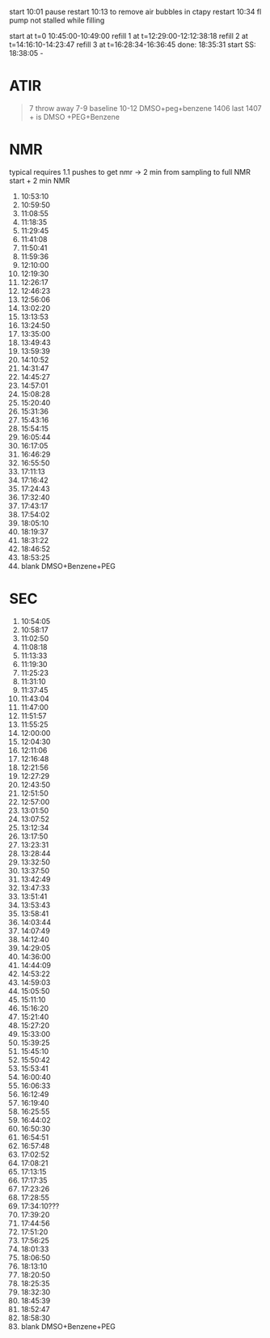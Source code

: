 
start 10:01
pause
restart 10:13 to remove air bubbles in ctapy
restart 10:34 fl pump not stalled while filling

start at t=0 10:45:00-10:49:00
refill 1 at t=12:29:00-12:12:38:18
refill 2 at t=14:16:10-14:23:47
refill 3 at t=16:28:34-16:36:45
done: 18:35:31
start SS: 18:38:05 -


# ATIR

>7 throw away
> 7-9 baseline
> 10-12 DMSO+peg+benzene
1406 last
> 1407 + is DMSO +PEG+Benzene 

# NMR

typical requires 1.1 pushes to get nmr
-> 2 min from sampling to full NMR start + 2 min NMR

1) 10:53:10
2) 10:59:50
3) 11:08:55
4) 11:18:35
5) 11:29:45
6) 11:41:08
7) 11:50:41
8) 11:59:36
9) 12:10:00
10) 12:19:30
11) 12:26:17
12) 12:46:23
13) 12:56:06
14) 13:02:20
15) 13:13:53
16) 13:24:50
17) 13:35:00
18) 13:49:43
19) 13:59:39
20) 14:10:52
21) 14:31:47
22) 14:45:27
23) 14:57:01
24) 15:08:28
25) 15:20:40
26) 15:31:36
27) 15:43:16
28) 15:54:15
29) 16:05:44
30) 16:17:05
31) 16:46:29
32) 16:55:50
33) 17:11:13
34) 17:16:42
35) 17:24:43
36) 17:32:40
37) 17:43:17
38) 17:54:02
39) 18:05:10
40) 18:19:37
41) 18:31:22
42) 18:46:52
43) 18:53:25
44) blank DMSO+Benzene+PEG



# SEC

1) 10:54:05
2) 10:58:17
3) 11:02:50
4) 11:08:18
5) 11:13:33
6) 11:19:30
7) 11:25:23
8) 11:31:10
9) 11:37:45
10) 11:43:04
11) 11:47:00
12) 11:51:57
13) 11:55:25
14) 12:00:00
15) 12:04:30
16) 12:11:06
17) 12:16:48
18) 12:21:56
19) 12:27:29
20) 12:43:50
21) 12:51:50
22) 12:57:00
23) 13:01:50
24) 13:07:52
25) 13:12:34
26) 13:17:50
27) 13:23:31
28) 13:28:44
29) 13:32:50
30) 13:37:50
31) 13:42:49
32) 13:47:33
33) 13:51:41
34) 13:53:43
35) 13:58:41
36) 14:03:44
37) 14:07:49
38) 14:12:40
39) 14:29:05
40) 14:36:00
41) 14:44:09
42) 14:53:22
43) 14:59:03
44) 15:05:50
45) 15:11:10
46) 15:16:20
47) 15:21:40
48) 15:27:20
49) 15:33:00
50) 15:39:25
51) 15:45:10
52) 15:50:42
53) 15:53:41
54) 16:00:40
55) 16:06:33
56) 16:12:49
57) 16:19:40
58) 16:25:55
59) 16:44:02
60) 16:50:30
61) 16:54:51
62) 16:57:48
63) 17:02:52
64) 17:08:21
65) 17:13:15
66) 17:17:35
67) 17:23:26
68) 17:28:55
69) 17:34:10???
70) 17:39:20
71) 17:44:56
72) 17:51:20
73) 17:56:25
74) 18:01:33
75) 18:06:50
76) 18:13:10
77) 18:20:50
78) 18:25:35
79) 18:32:30
80) 18:45:39
81) 18:52:47
82) 18:58:30
83)  blank DMSO+Benzene+PEG





